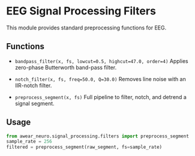# EEG Signal Processing Filters

This module provides standard preprocessing functions for EEG.

## Functions

- `bandpass_filter(x, fs, lowcut=0.5, highcut=47.0, order=4)`
  Applies zero-phase Butterworth band-pass filter.

- `notch_filter(x, fs, freq=50.0, Q=30.0)`
  Removes line noise with an IIR-notch filter.

- `preprocess_segment(x, fs)`
  Full pipeline to filter, notch, and detrend a signal segment.

## Usage

```python
from awear_neuro.signal_processing.filters import preprocess_segment
sample_rate = 256
filtered = preprocess_segment(raw_segment, fs=sample_rate)
